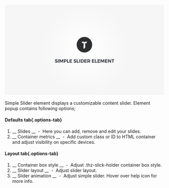 <div class="thz-doc-image max">
<a class="thz-lightbox mfp-iframe" href="https://vimeo.com/302180618" data-mfp-title="Creatus WordPress Theme Simple Slider Element" data-modal-size="large">
	<img src="../../docs-media/splash-simple-slider-element.jpg" alt="Creatus WordPress Theme Simple Slider Element" />
</a>
</div>

Simple Slider element displays a customizable content slider. Element popup contains following options;

#### Defaults tab{.options-tab}
1. __ Slides __ &nbsp;-&nbsp; Here you can add, remove and edit your slides.
1. __ Container metrics __ &nbsp;-&nbsp; Add custom class or ID to HTML container and adjust visibility on specific devices.

#### Layout tab{.options-tab}
1. __ Container box style __ &nbsp;-&nbsp; Adjust .thz-slick-holder container box style.
1. __ Slider layout __ &nbsp;-&nbsp; Adjust slider layout.
1. __ Slider animation __ &nbsp;-&nbsp; Adjust simple slider. Hover over help icon for more info.